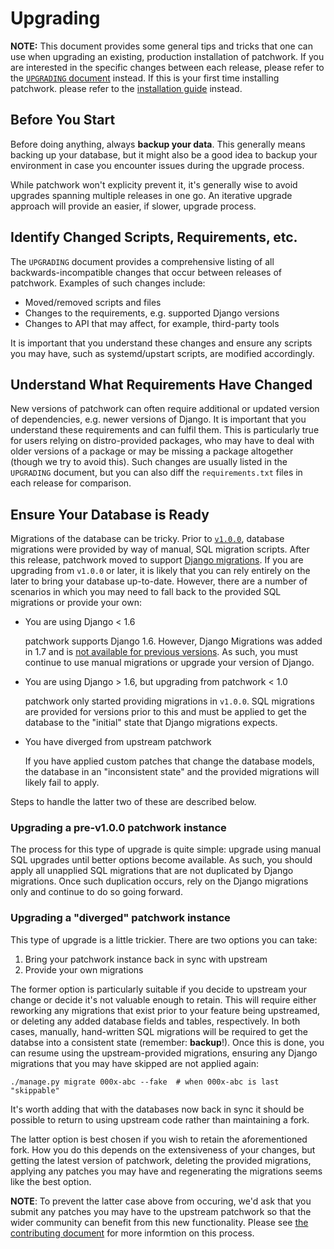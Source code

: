 # Upgrading

**NOTE:** This document provides some general tips and tricks that one can use
when upgrading an existing, production installation of patchwork. If you are
interested in the specific changes between each release, please refer to the
[`UPGRADING` document][gh-upgrading] instead. If this is your first time
installing patchwork. please refer to the
[installation guide][doc-installation] instead.

## Before You Start

Before doing anything, always **backup your data**. This generally means
backing up your database, but it might also be a good idea to backup your
environment in case you encounter issues during the upgrade process.

While patchwork won't explicity prevent it, it's generally wise to avoid
upgrades spanning multiple releases in one go. An iterative upgrade approach
will provide an easier, if slower, upgrade process.

## Identify Changed Scripts, Requirements, etc.

The `UPGRADING` document provides a comprehensive listing of all
backwards-incompatible changes that occur between releases of patchwork.
Examples of such changes include:

* Moved/removed scripts and files
* Changes to the requirements, e.g. supported Django versions
* Changes to API that may affect, for example, third-party tools

It is important that you understand these changes and ensure any scripts you
may have, such as systemd/upstart scripts, are modified accordingly.

## Understand What Requirements Have Changed

New versions of patchwork can often require additional or updated version of
dependencies, e.g. newer versions of Django. It is important that you
understand these requirements and can fulfil them. This is particularly true
for users relying on distro-provided packages, who may have to deal with older
versions of a package or may be missing a package altogether (though we try to
avoid this). Such changes are usually listed in the `UPGRADING` document, but
you can also diff the `requirements.txt` files in each release for comparison.

## Ensure Your Database is Ready

Migrations of the database can be tricky. Prior to [`v1.0.0`][gh-v1], database
migrations were provided by way of manual, SQL migration scripts. After this
release, patchwork moved to support [Django migrations][ref-django-migrate].
If you are upgrading from `v1.0.0` or later, it is likely that you can rely
entirely on the later to bring your database up-to-date. However, there are a
number of scenarios in which you may need to fall back to the provided SQL
migrations or provide your own:

* You are using Django < 1.6

  patchwork supports Django 1.6. However, Django Migrations was added in 1.7
  and is [not available for previous versions][ref-south2]. As such, you must
  continue to use manual migrations or upgrade your version of Django.

* You are using Django > 1.6, but upgrading from patchwork < 1.0

  patchwork only started providing migrations in `v1.0.0`. SQL migrations are
  provided for versions prior to this and must be applied to get the database
  to the "initial" state that Django migrations expects.

* You have diverged from upstream patchwork

  If you have applied custom patches that change the database models, the
  database in an "inconsistent state" and the provided migrations will likely
  fail to apply.

Steps to handle the latter two of these are described below.

### Upgrading a pre-v1.0.0 patchwork instance

The process for this type of upgrade is quite simple: upgrade using manual
SQL upgrades until better options become available. As such, you should apply
all unapplied SQL migrations that are not duplicated by Django migrations.
Once such duplication occurs, rely on the Django migrations only and continue
to do so going forward.

### Upgrading a "diverged" patchwork instance

This type of upgrade is a little trickier. There are two options you can take:

1. Bring your patchwork instance back in sync with upstream
2. Provide your own migrations

The former option is particularly suitable if you decide to upstream your
change or decide it's not valuable enough to retain. This will require either
reworking any migrations that exist prior to your feature being upstreamed, or
deleting any added database fields and tables, respectively. In both cases,
manually, hand-written SQL migrations will be required to get the databse into
a consistent state (remember: **backup**!). Once this is done, you can resume
using the upstream-provided migrations, ensuring any Django migrations that you
may have skipped are not applied again:

    ./manage.py migrate 000x-abc --fake  # when 000x-abc is last "skippable"

It's worth adding that with the databases now back in sync it should be
possible to return to using upstream code rather than maintaining a fork.

The latter option is best chosen if you wish to retain the aforementioned fork.
How you do this depends on the extensiveness of your changes, but getting the
latest version of patchwork, deleting the provided migrations, applying any
patches you may have and regenerating the migrations seems like the best
option.

**NOTE**: To prevent the latter case above from occuring, we'd ask that you
submit any patches you may have to the upstream patchwork so that the wider
community can benefit from this new functionality. Please see
[the contributing document][doc-contributing] for more informtion on this
process.

[doc-installation]: installation.md
[doc-contributing]: contributing.md
[gh-upgrading]: https://github.com/getpatchwork/patchwork/blob/master/UPGRADING.md
[gh-v1]: https://github.com/getpatchwork/patchwork/releases/tag/v1.0.0
[ref-django-migrate]: https://docs.djangoproject.com/en/1.8/topics/migrations/
[ref-south2]: http://blog.allenap.me/2015/05/south-south-2-and-django-migrations.html
